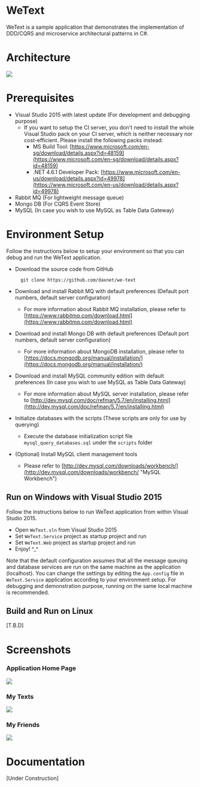 # WeText
WeText is a sample application that demonstrates the implementation of DDD/CQRS and microservice architectural patterns in C#.

# Architecture
![](https://raw.githubusercontent.com/wiki/daxnet/we-text/img/Architecture.png)

# Prerequisites
- Visual Studio 2015 with latest update (For development and debugging purpose)
	- If you want to setup the CI server, you don't need to install the whole Visual Studio pack on your CI server, which is neither necessary nor cost-efficient. Please install the following packs instead:
		- MS Build Tool: [https://www.microsoft.com/en-sg/download/details.aspx?id=48159](https://www.microsoft.com/en-sg/download/details.aspx?id=48159)
		- .NET 4.6.1 Developer Pack: [https://www.microsoft.com/en-us/download/details.aspx?id=49978](https://www.microsoft.com/en-us/download/details.aspx?id=49978)
- Rabbit MQ (For lightweight message queue)
- Mongo DB (For CQRS Event Store)
- MySQL (In case you wish to use MySQL as Table Data Gateway)

# Environment Setup
Follow the instructions below to setup your environment so that you can debug and run the WeText application.

- Download the source code from GitHub

		git clone https://github.com/daxnet/we-text
-  Download and install Rabbit MQ with default preferences (Default port numbers, default server configuration)
	-  For more information about Rabbit MQ installation, please refer to [https://www.rabbitmq.com/download.html](https://www.rabbitmq.com/download.html)
-  Download and install Mongo DB with default preferences (Default port numbers, default server configuration)
	-  For more information about MongoDB installation, please refer to [https://docs.mongodb.org/manual/installation/](https://docs.mongodb.org/manual/installation/)
-  Download and install MySQL community edition with default preferences (In case you wish to use MySQL as Table Data Gateway)
	-  For more information about MySQL server installation, please refer to [http://dev.mysql.com/doc/refman/5.7/en/installing.html](http://dev.mysql.com/doc/refman/5.7/en/installing.html)
-  Initialize databases with the scripts (These scripts are only for use by querying)
	-  Execute the database initialization script file `mysql_query_databases.sql` under the `scripts` folder
-  (Optional) Install MySQL client management tools
	-  Please refer to [http://dev.mysql.com/downloads/workbench/](http://dev.mysql.com/downloads/workbench/ "MySQL Workbench")

## Run on Windows with Visual Studio 2015
Follow the instructions below to run WeText application from within Visual Studio 2015.

-  Open `WeText.sln` from Visual Studio 2015
-  Set `WeText.Service` project as startup project and run
-  Set `WeText.Web` project as startup project and run
-  Enjoy! ^_^

Note that the default configuration assumes that all the message queuing and database services are run on the same machine as the application (localhost). You can change the settings by editing the `App.config` file in `WeText.Service` application according to your environment setup. For debugging and demonstration purpose, running on the same local machine is recommended.

## Build and Run on Linux
[T.B.D]

# Screenshots
### Application Home Page
![](https://raw.githubusercontent.com/wiki/daxnet/we-text/img/ApplicationHomePage.png)

### My Texts
![](https://raw.githubusercontent.com/wiki/daxnet/we-text/img/ApplicationMyTexts.png)

### My Friends
![](https://raw.githubusercontent.com/wiki/daxnet/we-text/img/ApplicationMyFriends.png)

# Documentation
[Under Construction]
